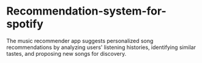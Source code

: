 # Recommendation-system-for-spotify
The music recommender app suggests personalized song recommendations by analyzing users' listening histories, identifying similar tastes, and proposing new songs for discovery.
